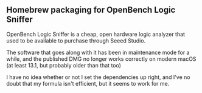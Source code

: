 ## Homebrew packaging for OpenBench Logic Sniffer

OpenBench Logic Sniffer is a cheap, open hardware logic analyzer that used to
be available to purchase through Seeed Studio.

The software that goes along with it has been in maintenance mode for a while,
and the published DMG no longer works correctly on modern macOS (at least 13.1,
but probably older than that too)

I have no idea whether or not I set the dependencies up right, and I've no
doubt that my formula isn't efficient, but it seems to work for me.
